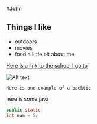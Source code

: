 #John
## Things I like
- outdoors
- movies
- food
a little bit about me

[Here is a link to the school I go to](https://www.gonzaga.eud)

![Alt text](http://cdn1.theodysseyonline.com/files/2015/03/09/635615296768768865-1996224105_skiing.jpg "skiing")

``Here is one example of a backtic``

here is some java
```java
public static
int num = 5;
```
